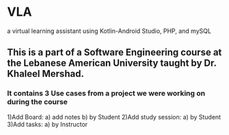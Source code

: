 # VLA
a virtual learning assistant using Kotlin-Android Studio, PHP, and mySQL
## This is a part of a Software Engineering course at the Lebanese American University taught by Dr. Khaleel Mershad.
### It contains 3 Use cases from a project we were working on during the course
1)Add Board:
          a) add notes 
          b) by Student
2)Add study session: 
          a) by Student 
3)Add tasks:
          a) by Instructor
